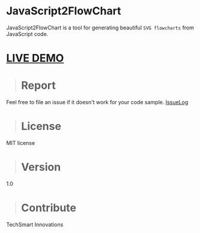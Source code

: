 # JavaScript2FlowChart

JavaScript2FlowChart is a tool for generating beautiful ``SVG flowcharts`` from JavaScript code.

# [LIVE DEMO](https://)



> # Report
Feel free to file an issue if it doesn't work for your code sample.
[IssueLog]()

> # License

MIT license

> # Version
1.0

> # Contribute
TechSmart Innovations